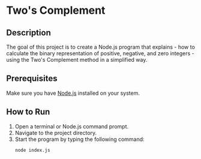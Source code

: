 # Two's Complement

## Description
The goal of this project is to create a Node.js program that explains -
how to calculate the binary representation of positive, negative, and zero integers -
using the Two's Complement method in a simplified way.

## Prerequisites
Make sure you have [Node.js](https://nodejs.org/en) installed on your system.

## How to Run
1. Open a terminal or Node.js command prompt.
2. Navigate to the project directory.
3. Start the program by typing the following command:
   ```bash
   node index.js
